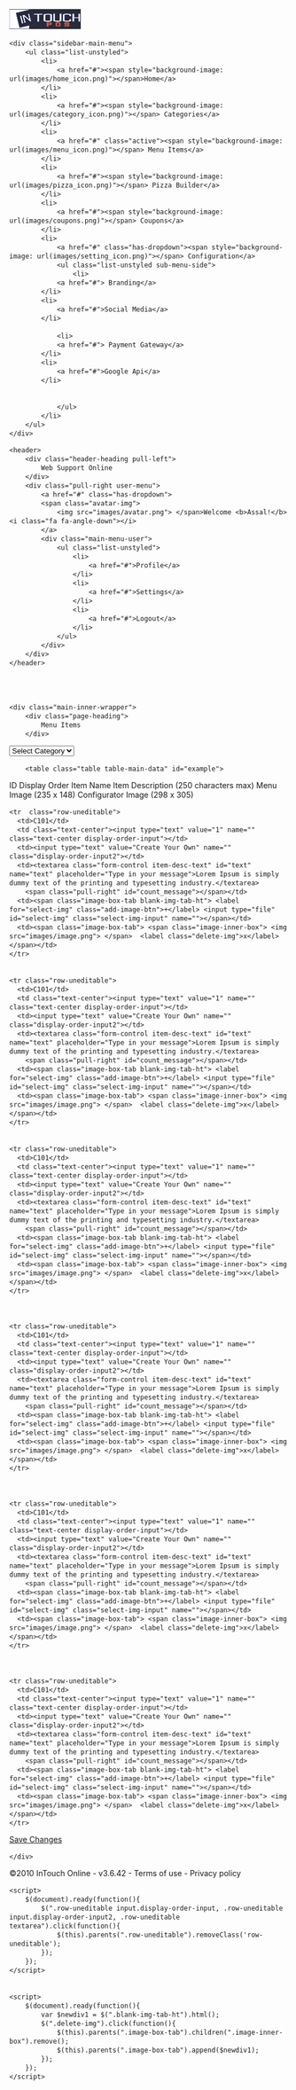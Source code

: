 <!DOCTYPE html>
<html>
<head>
	<title>Back Office</title>
	<meta name="viewport" content="width=device-width">
	<meta name="viewport" content="width=device-width, initial-scale=1">
	<link rel="stylesheet" type="text/css" href="css/bootstrap.css">
	<link rel="stylesheet" type="text/css" href="https://cdn.datatables.net/1.10.16/css/jquery.dataTables.min.css">
	<link rel="stylesheet" type="text/css" href="css/style.css">
	<link rel="stylesheet" type="text/css" href="css/responsive.css">
	<link href="https://maxcdn.bootstrapcdn.com/font-awesome/4.7.0/css/font-awesome.min.css" rel="stylesheet" integrity="sha384-wvfXpqpZZVQGK6TAh5PVlGOfQNHSoD2xbE+QkPxCAFlNEevoEH3Sl0sibVcOQVnN" crossorigin="anonymous">
	<link href="https://fonts.googleapis.com/css?family=Poppins:100,100i,200,200i,300,300i,400,400i,500,500i,600,600i,700,700i,800,800i,900,900i" rel="stylesheet">
</head>
<body>



<!-- Sidebar Menu Starts Here -->

<div class="sidebar">
	<div class="sidebar_header">
		<a href="#"><img src="images/logo.png"></a>
		<a href="#" class="sidebar-toggle">
			<span></span>
			<span class="bg"></span>
			<span></span>
		</a>
	</div>

	<div class="sidebar-main-menu">
		<ul class="list-unstyled">
			<li>
				<a href="#"><span style="background-image: url(images/home_icon.png)"></span>Home</a>
			</li>
			<li>
				<a href="#"><span style="background-image: url(images/category_icon.png)"></span> Categories</a>
			</li>
			<li>
				<a href="#" class="active"><span style="background-image: url(images/menu_icon.png)"></span> Menu Items</a>
			</li>
			<li>
				<a href="#"><span style="background-image: url(images/pizza_icon.png)"></span> Pizza Builder</a>
			</li>
			<li>
				<a href="#"><span style="background-image: url(images/coupons.png)"></span> Coupons</a>
			</li>
			<li>
				<a href="#" class="has-dropdown"><span style="background-image: url(images/setting_icon.png)"></span> Configuration</a> 
				<ul class="list-unstyled sub-menu-side">
					<li>
				<a href="#"> Branding</a>
			</li>
			<li>
				<a href="#">Social Media</a>
			</li>

				<li>
				<a href="#"> Payment Gateway</a>
			</li>
			<li>
				<a href="#">Google Api</a>
			</li>


				</ul>
			</li>
		</ul>
	</div>
</div>

<!-- Sidebar Menu Ends Here -->



<div class="main-content-wrap">
	
	<header>
		<div class="header-heading pull-left">
			Web Support Online
		</div>
		<div class="pull-right user-menu">
			<a href="#" class="has-dropdown">
			<span class="avatar-img">
				<img src="images/avatar.png"> </span>Welcome <b>Assal!</b> <i class="fa fa-angle-down"></i>
			</a>
			<div class="main-menu-user">
				<ul class="list-unstyled">
					<li>
						<a href="#">Profile</a>
					</li>
					<li>
						<a href="#">Settings</a>
					</li>
					<li>
						<a href="#">Logout</a>
					</li>
				</ul>
			</div>
		</div>
	</header>




	<div class="main-inner-wrapper">
		<div class="page-heading">
			Menu Items
		</div>

<div class="main-table-wrapper">

<div class="select-cat-dropdown">
	<select>
		<option>
			Select Category
		</option>
	</select>
</div>

		<table class="table table-main-data" id="example">
  <thead class="thead-light">
    <tr>
      <th scope="col" width="5%">ID</th>
      <th scope="col" width="15%">Display Order</th>
      <th scope="col" width="15%">Item Name</th>
      <th scope="col" width="35%">Item Description <span>(250 characters max)</span></th>
      <th scope="col" width="12%;">Menu Image <span>(235 x 148)</span></th>
      <th scope="col" width="20%;">Configurator Image <span>(298 x 305)</span></th>
    </tr>
  </thead>
  <tbody>
  

    <tr  class="row-uneditable">
      <td>C101</td>
      <td class="text-center"><input type="text" value="1" name="" class="text-center display-order-input"></td>
      <td><input type="text" value="Create Your Own" name="" class="display-order-input2"></td>
      <td><textarea class="form-control item-desc-text" id="text" name="text" placeholder="Type in your message">Lorem Ipsum is simply dummy text of the printing and typesetting industry.</textarea>
        <span class="pull-right" id="count_message"></span></td>
      <td><span class="image-box-tab blank-img-tab-ht"> <label for="select-img" class="add-image-btn">+</label> <input type="file" id="select-img" class="select-img-input" name=""></span></td>
      <td><span class="image-box-tab"> <span class="image-inner-box"> <img src="images/image.png"> </span>  <label class="delete-img">x</label>   </span></td>
    </tr>


    <tr class="row-uneditable">
      <td>C101</td>
      <td class="text-center"><input type="text" value="1" name="" class="text-center display-order-input"></td>
      <td><input type="text" value="Create Your Own" name="" class="display-order-input2"></td>
      <td><textarea class="form-control item-desc-text" id="text" name="text" placeholder="Type in your message">Lorem Ipsum is simply dummy text of the printing and typesetting industry.</textarea>
        <span class="pull-right" id="count_message"></span></td>
      <td><span class="image-box-tab blank-img-tab-ht"> <label for="select-img" class="add-image-btn">+</label> <input type="file" id="select-img" class="select-img-input" name=""></span></td>
      <td><span class="image-box-tab"> <span class="image-inner-box"> <img src="images/image.png"> </span>  <label class="delete-img">x</label>   </span></td>
    </tr>


    <tr class="row-uneditable">
      <td>C101</td>
      <td class="text-center"><input type="text" value="1" name="" class="text-center display-order-input"></td>
      <td><input type="text" value="Create Your Own" name="" class="display-order-input2"></td>
      <td><textarea class="form-control item-desc-text" id="text" name="text" placeholder="Type in your message">Lorem Ipsum is simply dummy text of the printing and typesetting industry.</textarea>
        <span class="pull-right" id="count_message"></span></td>
      <td><span class="image-box-tab blank-img-tab-ht"> <label for="select-img" class="add-image-btn">+</label> <input type="file" id="select-img" class="select-img-input" name=""></span></td>
      <td><span class="image-box-tab"> <span class="image-inner-box"> <img src="images/image.png"> </span>  <label class="delete-img">x</label>   </span></td>
    </tr>



    <tr class="row-uneditable">
      <td>C101</td>
      <td class="text-center"><input type="text" value="1" name="" class="text-center display-order-input"></td>
      <td><input type="text" value="Create Your Own" name="" class="display-order-input2"></td>
      <td><textarea class="form-control item-desc-text" id="text" name="text" placeholder="Type in your message">Lorem Ipsum is simply dummy text of the printing and typesetting industry.</textarea>
        <span class="pull-right" id="count_message"></span></td>
      <td><span class="image-box-tab blank-img-tab-ht"> <label for="select-img" class="add-image-btn">+</label> <input type="file" id="select-img" class="select-img-input" name=""></span></td>
      <td><span class="image-box-tab"> <span class="image-inner-box"> <img src="images/image.png"> </span>  <label class="delete-img">x</label>   </span></td>
    </tr>



    <tr class="row-uneditable">
      <td>C101</td>
      <td class="text-center"><input type="text" value="1" name="" class="text-center display-order-input"></td>
      <td><input type="text" value="Create Your Own" name="" class="display-order-input2"></td>
      <td><textarea class="form-control item-desc-text" id="text" name="text" placeholder="Type in your message">Lorem Ipsum is simply dummy text of the printing and typesetting industry.</textarea>
        <span class="pull-right" id="count_message"></span></td>
      <td><span class="image-box-tab blank-img-tab-ht"> <label for="select-img" class="add-image-btn">+</label> <input type="file" id="select-img" class="select-img-input" name=""></span></td>
      <td><span class="image-box-tab"> <span class="image-inner-box"> <img src="images/image.png"> </span>  <label class="delete-img">x</label>   </span></td>
    </tr>



    <tr class="row-uneditable">
      <td>C101</td>
      <td class="text-center"><input type="text" value="1" name="" class="text-center display-order-input"></td>
      <td><input type="text" value="Create Your Own" name="" class="display-order-input2"></td>
      <td><textarea class="form-control item-desc-text" id="text" name="text" placeholder="Type in your message">Lorem Ipsum is simply dummy text of the printing and typesetting industry.</textarea>
        <span class="pull-right" id="count_message"></span></td>
      <td><span class="image-box-tab blank-img-tab-ht"> <label for="select-img" class="add-image-btn">+</label> <input type="file" id="select-img" class="select-img-input" name=""></span></td>
      <td><span class="image-box-tab"> <span class="image-inner-box"> <img src="images/image.png"> </span>  <label class="delete-img">x</label>   </span></td>
    </tr>

  </tbody>
</table>

</div>
<div class="table-submit-form-btn">
	<a href="#">
		Save Changes
	</a>
</div>

	</div>







<footer>
	©2010 InTouch Online - v3.6.42 - Terms of use - Privacy policy
</footer>




</div>














<script src="https://code.jquery.com/jquery-3.2.1.js"></script>	
<script src="js/bootstrap.js"></script>	
<script src="https://cdn.datatables.net/1.10.16/js/jquery.dataTables.min.js"></script>


<script>
	$(document).ready(function(){
		$(".sidebar-toggle").click(function(){
			$(".sidebar").toggleClass('small-menu');
			$(".main-content-wrap").toggleClass('small');
		});
	});
</script>

<script>
$(document).ready(function() {
$('#example').dataTable({
    "bPaginate": false,
    "bLengthChange": false,
    "bFilter": true,
    "bInfo": false,
    "bAutoWidth": false,
    language: {
        searchPlaceholder: "Search Items"
    }

     });
});
</script>

<script>
var text_max = 200;
$('#count_message').html(text_max + ' /250');

$('#text').keyup(function() {
  var text_length = $('#text').val().length;
  var text_remaining = text_max - text_length;
  
  $('#count_message').html(text_remaining + ' /250');
});
</script>


	<script>
		$(document).ready(function(){
			$(".row-uneditable input.display-order-input, .row-uneditable input.display-order-input2, .row-uneditable textarea").click(function(){
				$(this).parents(".row-uneditable").removeClass('row-uneditable');
			});
		});
	</script>


	<script>
		$(document).ready(function(){
			var $newdiv1 = $(".blank-img-tab-ht").html();
			$(".delete-img").click(function(){
				$(this).parents(".image-box-tab").children(".image-inner-box").remove();
				$(this).parents(".image-box-tab").append($newdiv1);
			});
		});
	</script>

<script>
	$(document).ready(function(){
		$(".has-dropdown").click(function(){
			$(this).toggleClass('active hovered');
			$(this).next("ul").toggle();
			$(this).next(".main-menu-user").toggle();
		})
	});
</script>


<script>
	$(document).ready(function(){
		
    if ($(window).width() < 768) {
           $(".sidebar").addClass('small-menu');
			$(".main-content-wrap").addClass('small');
    }
});
    
   
</script>
</body>
</html>
